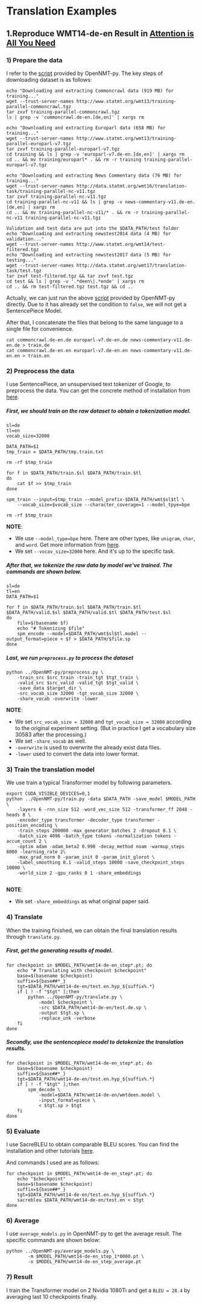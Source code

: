 
# Translation Examples

## 1.Reproduce WMT14-de-en Result in [Attention is All You Need](https://proceedings.neurips.cc/paper/2017/file/3f5ee243547dee91fbd053c1c4a845aa-Paper.pdf)

### 1) Prepare the data

I refer to the [script](https://github.com/OpenNMT/OpenNMT-py/blob/master/examples/scripts/prepare_wmt_data.sh) provided by OpenNMT-py. The key steps of downloading dataset is as follows:

```shell
echo "Downloading and extracting Commoncrawl data (919 MB) for training..."
wget --trust-server-names http://www.statmt.org/wmt13/training-parallel-commoncrawl.tgz
tar zxvf training-parallel-commoncrawl.tgz
ls | grep -v 'commoncrawl.de-en.[de,en]' | xargs rm

echo "Downloading and extracting Europarl data (658 MB) for training..."
wget --trust-server-names http://www.statmt.org/wmt13/training-parallel-europarl-v7.tgz
tar zxvf training-parallel-europarl-v7.tgz
cd training && ls | grep -v 'europarl-v7.de-en.[de,en]' | xargs rm
cd .. && mv training/europarl* . && rm -r training training-parallel-europarl-v7.tgz

echo "Downloading and extracting News Commentary data (76 MB) for training..."
wget --trust-server-names http://data.statmt.org/wmt16/translation-task/training-parallel-nc-v11.tgz
tar zxvf training-parallel-nc-v11.tgz
cd training-parallel-nc-v11 && ls | grep -v news-commentary-v11.de-en.[de,en] | xargs rm
cd .. && mv training-parallel-nc-v11/* . && rm -r training-parallel-nc-v11 training-parallel-nc-v11.tgz

Validation and test data are put into the $DATA_PATH/test folder
echo "Downloading and extracting newstest2014 data (4 MB) for validation..."
wget --trust-server-names http://www.statmt.org/wmt14/test-filtered.tgz
echo "Downloading and extracting newstest2017 data (5 MB) for testing..."
wget --trust-server-names http://data.statmt.org/wmt17/translation-task/test.tgz
tar zxvf test-filtered.tgz && tar zxvf test.tgz
cd test && ls | grep -v '.*deen\|.*ende' | xargs rm
cd .. && rm test-filtered.tgz test.tgz && cd ..
```

Actually, we can just run the above [script](https://github.com/OpenNMT/OpenNMT-py/blob/master/examples/scripts/prepare_wmt_data.sh) provided by OpenNMT-py directly. Due to it has already set the condition to `false`, we will not get a SentencePiece Model. 

After that, I concatenate the files that belong to the same language to a single file for convenience.

```shell
cat commoncrawl.de-en.de europarl-v7.de-en.de news-commentary-v11.de-en.de > train.de
cat commoncrawl.de-en.en europarl-v7.de-en.en news-commentary-v11.de-en.en > train.en
```

### 2) Preprocess the data

I use SentencePiece, an unsupervised text tokenizer of Google, to preprocess the data. You can get the concrete method of installation from [here](https://github.com/google/sentencepiece#installation).

##### First, we should train on the raw dataset to obtain a tokenization model. 

```shell
sl=de
tl=en
vocab_size=32000

DATA_PATH=$1
tmp_train = $DATA_PATH/tmp.train.txt

rm -rf $tmp_train

for f in $DATA_PATH/train.$sl $DATA_PATH/train.$tl
do
    cat $f >> $tmp_train
done

spm_train --input=$tmp_train --model_prefix-$DATA_PATH/wmt$sl$tl \
    --vocab_size=$vocab_size --character_coverage=1 --model_tpye=bpe

rm -rf $tmp_train
```

**NOTE**: 
- We use `--model_type=bpe` here. There are other types, like `unigram`, `char`, and `word`. Get more information from [here](https://github.com/google/sentencepiece#train-sentencepiece-model).
- We set `--vocav_size=32000` here. And it's up to the specific task.

##### After that, we tokenize the raw data by model we've trained. The commands are shown below.

```shell
sl=de
tl=en
DATA_PATH=$1

for f in $DATA_PATH/train.$sl $DATA_PATH/train.$tl $DATA_PATH/valid.$sl $DATA_PATH/valid.$tl $DATA_PATH/test.$sl
do
    file=$(basename $f)
    echo "# Tokenizing $file"
    spm_encode --model=$DATA_PATH/wmt$sl$tl.model --output_format=piece < $f > $DATA_PATH/$file.sp
done
```

##### Last, we run `preprocess.py` to process the dataset

```shell
python ../OpenNMT-py/preprocess.py \
    -train_src $src_train -train_tgt $tgt_train \
    -valid_src $src_valid -valid_tgt $tgt_valid \
    -save_data $target_dir \
    -src_vocab_size 32000 -tgt_vocab_size 32000 \
    -share_vocab -overwrite -lower
```

**NOTE**:
- We set `src_vocab_size = 32000` and `tgt_vocab_size = 32000` according to the original experiment setting. (But in practice I get a vocabulary size 30583 after the processing.)
- We set `-share_vocab` as well.
- `-overwrite` is used to overwrite the already exist data files.
- `-lower` used to convert the data into lower format.

### 3) Train the translation model

We use train a typical Transformer model by following parameters.

```shell
export CUDA_VISIBLE_DEVICES=0,1
python ../OpenNMT-py/train.py -data $DATA_PATH -save_model $MODEL_PATH \
    -layers 6 -rnn_size 512 -word_vec_size 512 -transformer_ff 2048 -heads 8 \
    -encoder_type transformer -decoder_type transformer -position_encoding \
    -train_steps 200000 -max_generator_batches 2 -dropout 0.1 \
    -batch_size 4096 -batch_type tokens -normalization tokens -accum_count 2 \
    -optim adam -adam_beta2 0.998 -decay_method noam -warmup_steps 8000 -learning_rate 2\
    -max_grad_norm 0 -param_init 0 -param_init_glorot \
    -label_smoothing 0.1 -valid_steps 10000 -save_checkpoint_steps 10000 \
    -world_size 2 -gpu_ranks 0 1 -share_embeddings
    
```

**NOTE**:
- We set `-share_embeddings` as what original paper said.

### 4) Translate

When the training finished, we can obtain the final translation results through `translate.py`.

##### First, get the generating results of model.

```shell
for checkpoint in $MODEL_PATH/wmt14-de-en_step*.pt; do
    echo "# Translating with checkpoint $checkpoint"
    base=$(basename $checkpoint)
    suffix=${base##*_}
    tgt=$DATA_PATH/wmt14-de-en/test.en.hyp_${suffix%.*}
    if [ ! -f "$tgt" ];then
        python ../OpenNMT-py/translate.py \
            -model $checkpoint \
            -src $DATA_PATH/wmt14-de-en/test.de.sp \
            -output $tgt.sp \
            -replace_unk -verbose
    fi
done
```

##### Secondly, use the sentencepiece model to detokenize the translation results.

```shell
for checkpoint in $MODEL_PATH/wmt14-de-en_step*.pt; do
    base=$(basename $checkpoint)
    suffix=${base##*_}
    tgt=$DATA_PATH/wmt14-de-en/test.en.hyp_${suffix%.*}
    if [ ! -f "$tgt" ];then
        spm_decode \
            -model=$DATA_PATH/wmt14-de-en/wmtdeen.model \
            -input_format=piece \
            < $tgt.sp > $tgt
    fi
done
```

### 5) Evaluate

I use SacreBLEU to obtain comparable BLEU scores. You can find the installation and other tutorials [here](https://github.com/mjpost/sacrebleu#quick-start).

And commands I used are as follows:

```shell
for checkpoint in $MODEL_PATH/wmt14-de-en_step*.pt; do
    echo "$checkpoint"
    base=$(basename $checkpoint)
    suffix=${base##*_}
    tgt=$DATA_PATH/wmt14-de-en/test.en.hyp_${suffix%.*}
    sacrebleu $DATA_PATH/wmt14-de-en/test.en < $tgt
done
```

### 6) Average

I use `average_models.py` in OpenNMT-py to get the average result. The specific commands are shown below:

```shell
python ../OpenNMT-py/average_models.py \
		-m $MODEL_PATH/wmt14-de-en_step_1*0000.pt \
		-o $MODEL_PATH/wmt14-de-en_step_average.pt
```

### 7) Result

I train the Transformer model on 2 Nvidia 1080Ti and get a `BLEU = 28.4` by averaging last 10 checkpoints finally.  